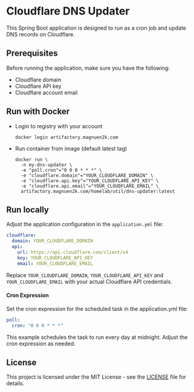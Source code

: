 # Cloudflare DNS Updater

This Spring Boot application is designed to run as a cron job and update DNS records on Cloudflare.

## Prerequisites

Before running the application, make sure you have the following:

- Cloudflare domain
- Cloudflare API key
- Cloudflare account email

## Run with Docker

- Login to registry with your account
    ```shell
    docker login artifactory.magnuen2k.com
    ```

- Run container from image (default latest tag)
    ```shell
    docker run \
      -n my-dns-updater \
      -e "poll.cron"="0 0 0 * * *" \
      -e "cloudflare.domain"="YOUR_CLOUDFLARE_DOMAIN" \
      -e "cloudflare.api.key"="YOUR_CLOUDFLARE_API_KEY" \
      -e "cloudflare.api.email"="YOUR_CLOUDFLARE_EMAIL" \
      artifactory.magnuen2k.com/homelab/util/dns-updater:latest
    ```


## Run locally

Adjust the application configuration in the `application.yml` file:

```yaml
cloudflare:
  domain: YOUR_CLOUDFLARE_DOMAIN
  api:
    url: https://api.cloudflare.com/client/v4
    key: YOUR_CLOUDFLARE_API_KEY
    email: YOUR_CLOUDFLARE_EMAIL
```
Replace `YOUR_CLOUDFLARE_DOMAIN`, `YOUR_CLOUDFLARE_API_KEY` and `YOUR_CLOUDFLARE_EMAIL` with your actual Cloudflare API credentials.

#### Cron Expression
Set the cron expression for the scheduled task in the application.yml file:

```yaml
poll:
  cron: "0 0 0 * * *"
```
This example schedules the task to run every day at midnight. Adjust the cron expression as needed.

## License
This project is licensed under the MIT License - see the [LICENSE](https://opensource.org/license/mit/) file for details.
